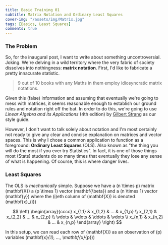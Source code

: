 ```yaml
---
title: Basic Training 01
subtitle: Matrix Notation and Ordinary Least Squares
cover-img: "/assets/img/Matrix.jpg"
tags: [Basics, Least Squares]
comments: true
---
```


### The Problem

So, for the inaugural post, I want to write about something uncontroversial. Joking. We're delving in a wild territory where the very fabric of society dissolves into nothingness: **matrix notation**. First, I'd like to fabricate a pretty innacurate statistic.

> 9 out of 10 books with any Maths in them employ idiosyncratic matrix notations.

Given this (false) information and assuming that eventually we're going to mess with matrices, it seems reasonable enough to establish our ground rules and notation right off the bat. In order to do this, we're going to use *Linear Algebra and its Applications* (4th edition) by [Gilbert Strang](http://www-math.mit.edu/~gs/) as our style guide.

However, I don't want to talk solely about notation and I'm most certainly not ready to give any clear and concise explanation on matrices and vector spaces. This is why I chose a common application to function as a foreground: **Ordinary Least Squares** (OLS). Also known as "the thing you will do the most if you ever try Statistics". In fact, it is one of those things most (Stats) students do so many times that eventually they lose any sense of what is happening. Of course, this is where danger lives.

### Least Squares

The OLS is *mechanically* simple. Suppose we have a \(n \times p\) matrix \(mathbf{X}\) a \(p \times 1\) vector \(mathbf{\beta}\) and a \(n \times 1\) vector \(mathbf{y}\) where the \(i\)eth column of \(mathbf{X}\) is denoted \(mathbf{x}_{i}\)

$$
\left(
\begin{array}{cccc}
x_{1,1} & x_{1,2} & ... & x_{1,p} \\
x_{2,1} & x_{2,2} & ... & x_{2,p} \\
\vdots & \vdots & \ddots & \vdots \\
x_{n,1} & x_{n,2} & ... & x_{n,p}
\end{array}
\right)
$$

In this setup, we can read each row of \(mathbf{X}\) as an observation of \(p\) variables \(mathbf{x}_{1}, ..., \mathbf{x}_{p})\)
